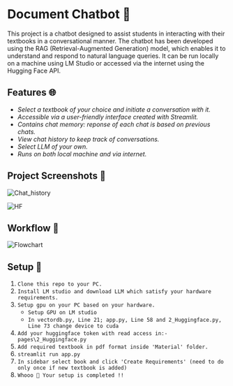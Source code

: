 # Document Chatbot 📑

This project is a chatbot designed to assist students in interacting with their textbooks in a conversational manner. The chatbot has been developed using the RAG (Retrieval-Augmented Generation) model, which enables it to understand and respond to natural language queries. It can be run locally on a machine using LM Studio or accessed via the internet using the Hugging Face API.

## Features 🌐

* *Select a textbook of your choice and initiate a conversation with it.*
* *Accessible via a user-friendly interface created with Streamlit.*
* *Contains chat memory: reponse of each chat is based on previous chats.*
* *View chat history to keep track of conversations.*
* *Select LLM of your own.*
* *Runs on both local machine and via internet.*

## Project Screenshots 📸

![Chat_history](https://github.com/abhikalparya/Document-Chatbot/assets/81465377/15a381d5-5ae7-441b-8480-f67c3113141b)

![HF](https://github.com/abhikalparya/Document-Chatbot/assets/81465377/a31e807a-7ce1-4159-8f74-203124cbf5cb)

## Workflow 🎯

![Flowchart](https://github.com/abhikalparya/Document-Chatbot/assets/81465377/a0c6d004-e5a5-4b72-b034-83118a8a0002)

## Setup 📝

1. `Clone this repo to your PC.`
2. `Install LM studio and download LLM which satisfy your hardware requirements.`
3. `Setup gpu on your PC based on your hardware.`
    * `Setup GPU on LM studio`
    * `In vectordb.py, Line 21; app.py, Line 58 and 2_Huggingface.py, Line 73 change device to cuda`
3. `Add your huggingface token with read access in:- pages\2_Huggingface.py`
4. `Add required textbook in pdf format inside 'Material' folder.`
5. `streamlit run app.py`
6. `In sidebar select book and click 'Create Requirements' (need to do only once if new textbook is added)`
7. `Whooo 🎉 Your setup is completed !!`

